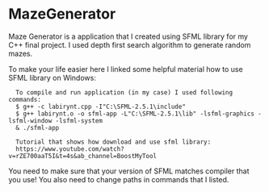 # MazeGenerator
Maze Generator is a application that I created using SFML library for my C++ final project.
I used depth first search algorithm to generate random mazes.

To make your life easier here I linked some helpful material 
how to use SFML library on Windows:

      To compile and run application (in my case) I used following commands: 
      $ g++ -c labirynt.cpp -I"C:\SFML-2.5.1\include"
      $ g++ labirynt.o -o sfml-app -L"C:\SFML-2.5.1\lib" -lsfml-graphics -lsfml-window -lsfml-system
      & ./sfml-app

      Tutorial that shows how download and use sfml library: 
      https://www.youtube.com/watch?v=rZE700aaT5I&t=4s&ab_channel=BoostMyTool

You need to make sure that your version of SFML matches compiler that you use! 
You also need to change paths in commands that I listed.

